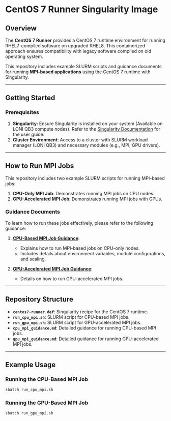 # CentOS 7 Runner Singularity Image

## Overview
The **CentOS 7 Runner** provides a CentOS 7 runtime environment for running RHEL7-compiled software on upgraded RHEL8. This containerized approach ensures compatibility with legacy software compiled on old operating system.

This repository includes example SLURM scripts and guidance documents for running **MPI-based applications** using the CentOS 7 runtime with Singularity.

---

## Getting Started

### Prerequisites
1. **Singularity**: Ensure Singularity is installed on your system (Available on LONI QB3 compute nodes). Refer to the [Singularity Documentation](https://docs.sylabs.io/guides/latest/user-guide/) for the user guide.
2. **Cluster Environment**: Access to a cluster with SLURM workload manager (LONI QB3) and necessary modules (e.g., MPI, GPU drivers).

---

## How to Run MPI Jobs

This repository includes two example SLURM scripts for running MPI-based jobs:
1. **CPU-Only MPI Job**: Demonstrates running MPI jobs on CPU nodes.
2. **GPU-Accelerated MPI Job**: Demonstrates running MPI jobs with GPUs.

### Guidance Documents

To learn how to run these jobs effectively, please refer to the following guidance:
1. **[CPU-Based MPI Job Guidance](cpu_mpi_guidance.md)**:
   - Explains how to run MPI-based jobs on CPU-only nodes.
   - Includes details about environment variables, module configurations, and scaling.

2. **[GPU-Accelerated MPI Job Guidance](gpu_mpi_guidance.md)**:
   - Details on how to run GPU-accelerated MPI jobs.

---

## Repository Structure

- **`centos7-runner.def`**: Singularity recipe for the CentOS 7 runtime.
- **`run_cpu_mpi.sh`**: SLURM script for CPU-based MPI jobs.
- **`run_gpu_mpi.sh`**: SLURM script for GPU-accelerated MPI jobs.
- **`cpu_mpi_guidance.md`**: Detailed guidance for running CPU-based MPI jobs.
- **`gpu_mpi_guidance.md`**: Detailed guidance for running GPU-accelerated MPI jobs.

---

## Example Usage

### Running the CPU-Based MPI Job
```bash
sbatch run_cpu_mpi.sh
```
### Running the GPU-Based MPI Job
```bash
sbatch run_gpu_mpi.sh
```
